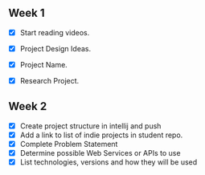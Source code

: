 ## Week 1
- [x] Start reading videos.
- [x] Project Design Ideas.
- [x] Project Name.
- [x] Research Project.


## Week 2

- [x] Create project structure in intellij and push
- [x]  Add a link to list of indie projects in student repo.
- [x]  Complete Problem Statement
- [x]  Determine possible Web Services or APIs to use
- [x]  List technologies, versions and how they will be used
